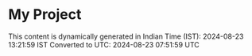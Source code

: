 # My Project

This content is dynamically generated in Indian Time (IST): 2024-08-23 13:21:59 IST
Converted to UTC: 2024-08-23 07:51:59 UTC
